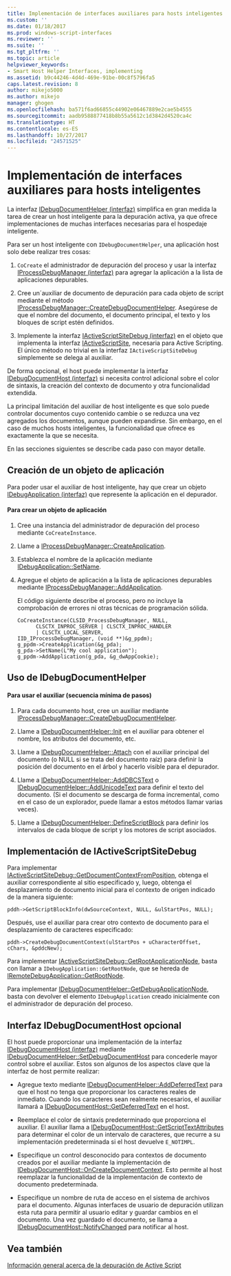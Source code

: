 ```yaml
---
title: Implementación de interfaces auxiliares para hosts inteligentes | Microsoft Docs
ms.custom: ''
ms.date: 01/18/2017
ms.prod: windows-script-interfaces
ms.reviewer: ''
ms.suite: ''
ms.tgt_pltfrm: ''
ms.topic: article
helpviewer_keywords:
- Smart Host Helper Interfaces, implementing
ms.assetid: b9c44246-4d4d-469e-91be-00c8f5796fa5
caps.latest.revision: 8
author: mikejo5000
ms.author: mikejo
manager: ghogen
ms.openlocfilehash: ba571f6ad66855c44902e06467889e2cae5b4555
ms.sourcegitcommit: aadb9588877418b8b55a5612c1d3842d4520ca4c
ms.translationtype: HT
ms.contentlocale: es-ES
ms.lasthandoff: 10/27/2017
ms.locfileid: "24571525"
---
```

# <a name="implementing-smart-host-helper-interfaces"></a>Implementación de interfaces auxiliares para hosts inteligentes
La interfaz [IDebugDocumentHelper (interfaz)](../winscript/reference/idebugdocumenthelper-interface.md) simplifica en gran medida la tarea de crear un host inteligente para la depuración activa, ya que ofrece implementaciones de muchas interfaces necesarias para el hospedaje inteligente.  
  
 Para ser un host inteligente con `IDebugDocumentHelper`, una aplicación host solo debe realizar tres cosas:  
  
1.  `CoCreate` el administrador de depuración del proceso y usar la interfaz [IProcessDebugManager (interfaz)](../winscript/reference/iprocessdebugmanager-interface.md) para agregar la aplicación a la lista de aplicaciones depurables.  
  
2.  Cree un´auxiliar de documento de depuración para cada objeto de script mediante el método [IProcessDebugManager::CreateDebugDocumentHelper](../winscript/reference/iprocessdebugmanager-createdebugdocumenthelper.md). Asegúrese de que el nombre del documento, el documento principal, el texto y los bloques de script estén definidos.  
  
3.  Implemente la interfaz [IActiveScriptSiteDebug (interfaz)](../winscript/reference/iactivescriptsitedebug-interface.md) en el objeto que implementa la interfaz [IActiveScriptSite](../winscript/reference/iactivescriptsite.md), necesaria para Active Scripting. El único método no trivial en la interfaz `IActiveScriptSiteDebug` simplemente se delega al auxiliar.  
  
 De forma opcional, el host puede implementar la interfaz [IDebugDocumentHost (interfaz)](../winscript/reference/idebugdocumenthost-interface.md) si necesita control adicional sobre el color de sintaxis, la creación del contexto de documento y otra funcionalidad extendida.  
  
 La principal limitación del auxiliar de host inteligente es que solo puede controlar documentos cuyo contenido cambie o se reduzca una vez agregados los documentos, aunque pueden expandirse. Sin embargo, en el caso de muchos hosts inteligentes, la funcionalidad que ofrece es exactamente la que se necesita.  
  
 En las secciones siguientes se describe cada paso con mayor detalle.  
  
## <a name="create-an-application-object"></a>Creación de un objeto de aplicación  
 Para poder usar el auxiliar de host inteligente, hay que crear un objeto [IDebugApplication (interfaz)](../winscript/reference/idebugapplication-interface.md) que represente la aplicación en el depurador.  
  
#### <a name="to-create-an-application-object"></a>Para crear un objeto de aplicación  
  
1.  Cree una instancia del administrador de depuración del proceso mediante `CoCreateInstance`.  
  
2.  Llame a [IProcessDebugManager::CreateApplication](../winscript/reference/iprocessdebugmanager-createapplication.md).  
  
3.  Establezca el nombre de la aplicación mediante [IDebugApplication::SetName](../winscript/reference/idebugapplication-setname.md).  
  
4.  Agregue el objeto de aplicación a la lista de aplicaciones depurables mediante [IProcessDebugManager::AddApplication](../winscript/reference/iprocessdebugmanager-addapplication.md).  
  
     El código siguiente describe el proceso, pero no incluye la comprobación de errores ni otras técnicas de programación sólida.  
  
    ```  
    CoCreateInstance(CLSID_ProcessDebugManager, NULL,  
          CLSCTX_INPROC_SERVER | CLSCTX_INPROC_HANDLER  
          | CLSCTX_LOCAL_SERVER,  
    IID_IProcessDebugManager, (void **)&g_ppdm);  
    g_ppdm->CreateApplication(&g_pda);  
    g_pda->SetName(L"My cool application");  
    g_ppdm->AddApplication(g_pda, &g_dwAppCookie);  
    ```  
  
## <a name="using-idebugdocumenthelper"></a>Uso de IDebugDocumentHelper  
  
#### <a name="to-use-the-helper-minimal-sequence-of-steps"></a>Para usar el auxiliar (secuencia mínima de pasos)  
  
1.  Para cada documento host, cree un auxiliar mediante [IProcessDebugManager::CreateDebugDocumentHelper](../winscript/reference/iprocessdebugmanager-createdebugdocumenthelper.md).  
  
2.  Llame a [IDebugDocumentHelper::Init](../winscript/reference/idebugdocumenthelper-init.md) en el auxiliar para obtener el nombre, los atributos del documento, etc.  
  
3.  Llame a [IDebugDocumentHelper::Attach](../winscript/reference/idebugdocumenthelper-attach.md) con el auxiliar principal del documento (o NULL si se trata del documento raíz) para definir la posición del documento en el árbol y hacerlo visible para el depurador.  
  
4.  Llame a [IDebugDocumentHelper::AddDBCSText](../winscript/reference/idebugdocumenthelper-adddbcstext.md) o [IDebugDocumentHelper::AddUnicodeText](../winscript/reference/idebugdocumenthelper-addunicodetext.md) para definir el texto del documento. (Si el documento se descarga de forma incremental, como en el caso de un explorador, puede llamar a estos métodos llamar varias veces).  
  
5.  Llame a [IDebugDocumentHelper::DefineScriptBlock](../winscript/reference/idebugdocumenthelper-definescriptblock.md) para definir los intervalos de cada bloque de script y los motores de script asociados.  
  
## <a name="implementing-iactivescriptsitedebug"></a>Implementación de IActiveScriptSiteDebug  
 Para implementar [IActiveScriptSiteDebug::GetDocumentContextFromPosition](../winscript/reference/iactivescriptsitedebug-getdocumentcontextfromposition.md), obtenga el auxiliar correspondiente al sitio especificado y, luego, obtenga el desplazamiento de documento inicial para el contexto de origen indicado de la manera siguiente:  
  
```  
pddh->GetScriptBlockInfo(dwSourceContext, NULL, &ulStartPos, NULL);  
```  
  
 Después, use el auxiliar para crear otro contexto de documento para el desplazamiento de caracteres especificado:  
  
```  
pddh->CreateDebugDocumentContext(ulStartPos + uCharacterOffset, cChars, &pddcNew);  
```  
  
 Para implementar [IActiveScriptSiteDebug::GetRootApplicationNode](../winscript/reference/iactivescriptsitedebug-getrootapplicationnode.md), basta con llamar a `IDebugApplication::GetRootNode`, que se hereda de [IRemoteDebugApplication::GetRootNode](../winscript/reference/iremotedebugapplication-getrootnode.md).  
  
 Para implementar [IDebugDocumentHelper::GetDebugApplicationNode](../winscript/reference/idebugdocumenthelper-getdebugapplicationnode.md), basta con devolver el elemento `IDebugApplication` creado inicialmente con el administrador de depuración del proceso.  
  
## <a name="the-optional-idebugdocumenthost-interface"></a>Interfaz IDebugDocumentHost opcional  
 El host puede proporcionar una implementación de la interfaz [IDebugDocumentHost (interfaz)](../winscript/reference/idebugdocumenthost-interface.md) mediante [IDebugDocumentHelper::SetDebugDocumentHost](../winscript/reference/idebugdocumenthelper-setdebugdocumenthost.md) para concederle mayor control sobre el auxiliar. Estos son algunos de los aspectos clave que la interfaz de host permite realizar:  
  
-   Agregue texto mediante [IDebugDocumentHelper::AddDeferredText](../winscript/reference/idebugdocumenthelper-adddeferredtext.md) para que el host no tenga que proporcionar los caracteres reales de inmediato. Cuando los caracteres sean realmente necesarios, el auxiliar llamará a [IDebugDocumentHost::GetDeferredText](../winscript/reference/idebugdocumenthost-getdeferredtext.md) en el host.  
  
-   Reemplace el color de sintaxis predeterminado que proporciona el auxiliar. El auxiliar llama a [IDebugDocumentHost::GetScriptTextAttributes](../winscript/reference/idebugdocumenthost-getscripttextattributes.md) para determinar el color de un intervalo de caracteres, que recurre a su implementación predeterminada si el host devuelve `E_NOTIMPL`.  
  
-   Especifique un control desconocido para contextos de documento creados por el auxiliar mediante la implementación de [IDebugDocumentHost::OnCreateDocumentContext](../winscript/reference/idebugdocumenthost-oncreatedocumentcontext.md). Esto permite al host reemplazar la funcionalidad de la implementación de contexto de documento predeterminada.  
  
-   Especifique un nombre de ruta de acceso en el sistema de archivos para el documento. Algunas interfaces de usuario de depuración utilizan esta ruta para permitir al usuario editar y guardar cambios en el documento. Una vez guardado el documento, se llama a [IDebugDocumentHost::NotifyChanged](../winscript/reference/idebugdocumenthost-notifychanged.md) para notificar al host.  
  
## <a name="see-also"></a>Vea también  
 [Información general acerca de la depuración de Active Script](../winscript/active-script-debugging-overview.md)